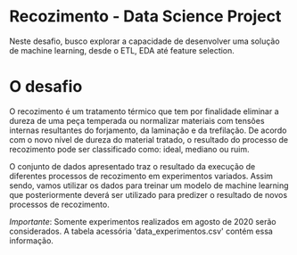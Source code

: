 # Recozimento - Data Science Project
Neste desafio, busco explorar a capacidade de desenvolver uma solução de machine learning, desde o ETL, EDA até feature selection.

# O desafio
O recozimento é um tratamento térmico que tem por finalidade eliminar a dureza de uma peça temperada ou normalizar materiais com tensões internas resultantes do forjamento, da laminação e da trefilação. De acordo com o novo nível de dureza do material tratado, o resultado do processo de recozimento pode ser classificado como: ideal, mediano ou ruim. 

O conjunto de dados apresentado traz o resultado da execução de diferentes processos de recozimento em experimentos variados. Assim sendo, vamos utilizar os dados para treinar um modelo de machine learning que posteriormente deverá ser utilizado para predizer o resultado de novos processos de recozimento. 

*Importante*: 
Somente experimentos realizados em agosto de 2020 serão considerados. A tabela acessória 'data_experimentos.csv' contém essa informação.
